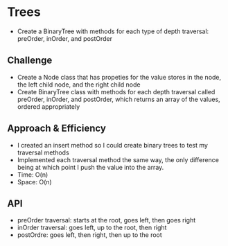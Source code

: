 # Trees
* Create a BinaryTree with methods for each type of depth traversal: preOrder, inOrder, and postOrder

## Challenge
* Create a Node class that has propeties for the value stores in the node, the left child node, and the right child node
* Create  BinaryTree class with methods for each depth traversal called preOrder, inOrder, and postOrder, which returns an array of the values, ordered appropriately


## Approach & Efficiency
* I created an insert method so I could create binary trees to test my traversal methods
* Implemented each traversal method the same way, the only difference being at which point I push the value into the array.
* Time: O(n)
* Space: O(n)

## API
* preOrder traversal: starts at the root, goes left, then goes right
* inOrder traversal: goes left, up to the root, then right
* postOrdre: goes left, then right, then up to the root